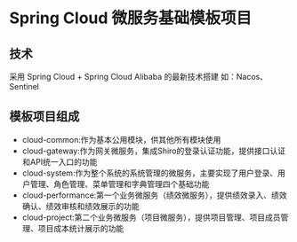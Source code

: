 # Spring Cloud 微服务基础模板项目

## 技术
采用 Spring Cloud + Spring Cloud Alibaba 的最新技术搭建
如：Nacos、Sentinel

## 模板项目组成
+ cloud-common:作为基本公用模块，供其他所有模块使用
+ cloud-gateway:作为网关微服务，集成Shiro的登录认证功能，提供接口认证和API统一入口的功能
+ cloud-system:作为整个系统的系统管理的微服务，主要实现了用户登录、用户管理、角色管理、菜单管理和字典管理四个基础功能
+ cloud-performance:第一个业务微服务（绩效微服务），提供绩效录入、绩效确认、绩效审核和绩效展示的功能
+ cloud-project:第二个业务微服务（项目微服务），提供项目管理、项目成员管理、项目成本统计展示的功能